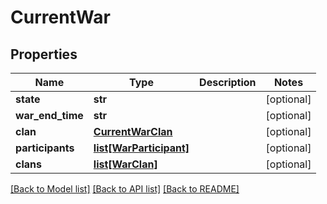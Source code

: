 # CurrentWar

## Properties
Name | Type | Description | Notes
------------ | ------------- | ------------- | -------------
**state** | **str** |  | [optional] 
**war_end_time** | **str** |  | [optional] 
**clan** | [**CurrentWarClan**](CurrentWarClan.md) |  | [optional] 
**participants** | [**list[WarParticipant]**](WarParticipant.md) |  | [optional] 
**clans** | [**list[WarClan]**](WarClan.md) |  | [optional] 

[[Back to Model list]](../README.md#documentation-for-models) [[Back to API list]](../README.md#documentation-for-api-endpoints) [[Back to README]](../README.md)

